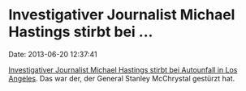 Investigativer Journalist Michael Hastings stirbt bei \...
==========================================================

Date: 2013-06-20 12:37:41

[Investigativer Journalist Michael Hastings stirbt bei Autounfall in Los
Angeles](http://www.guardian.co.uk/world/2013/jun/19/michael-hastings-runaway-general-dies).
Das war der, der General Stanley McChrystal gestürzt hat.
